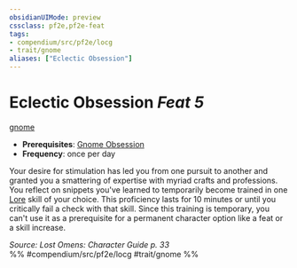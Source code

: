 ```yaml
---
obsidianUIMode: preview
cssclass: pf2e,pf2e-feat
tags:
- compendium/src/pf2e/locg
- trait/gnome
aliases: ["Eclectic Obsession"]
---
```

# Eclectic Obsession  *Feat 5*  
[gnome](rules/traits/gnome.md)  

- **Prerequisites**: [Gnome Obsession](compendium/feats/gnome-obsession.md)
- **Frequency**: once per day

Your desire for stimulation has led you from one pursuit to another and granted you a smattering of expertise with myriad crafts and professions. You reflect on snippets you've learned to temporarily become trained in one [Lore](compendium/skills.md#Lore) skill of your choice. This proficiency lasts for 10 minutes or until you critically fail a check with that skill. Since this training is temporary, you can't use it as a prerequisite for a permanent character option like a feat or a skill increase.

*Source: Lost Omens: Character Guide p. 33*  
%% #compendium/src/pf2e/locg #trait/gnome %%